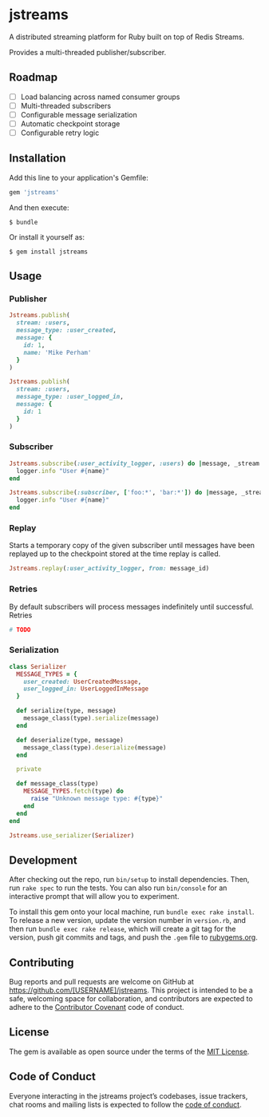 # jstreams

A distributed streaming platform for Ruby built on top of Redis Streams.

Provides a multi-threaded publisher/subscriber.

## Roadmap

- [ ] Load balancing across named consumer groups
- [ ] Multi-threaded subscribers
- [ ] Configurable message serialization
- [ ] Automatic checkpoint storage
- [ ] Configurable retry logic

## Installation

Add this line to your application's Gemfile:

```ruby
gem 'jstreams'
```

And then execute:

    $ bundle

Or install it yourself as:

    $ gem install jstreams

## Usage

### Publisher

```ruby
Jstreams.publish(
  stream: :users,
  message_type: :user_created,
  message: {
    id: 1,
    name: 'Mike Perham'
  }
)

Jstreams.publish(
  stream: :users,
  message_type: :user_logged_in,
  message: {
    id: 1
  }
)
```

### Subscriber

```ruby
Jstreams.subscribe(:user_activity_logger, :users) do |message, _stream|
  logger.info "User #{name}"
end

Jstreams.subscribe(:subscriber, ['foo:*', 'bar:*']) do |message, _stream|
  logger.info "User #{name}"
end
```

### Replay

Starts a temporary copy of the given subscriber until messages have been replayed up to the checkpoint stored at the time replay is called.

```ruby
Jstreams.replay(:user_activity_logger, from: message_id)
```

### Retries

By default subscribers will process messages indefinitely until successful. Retries

```ruby
# TODO
```

### Serialization

```ruby
class Serializer
  MESSAGE_TYPES = {
    user_created: UserCreatedMessage,
    user_logged_in: UserLoggedInMessage
  }

  def serialize(type, message)
    message_class(type).serialize(message)
  end

  def deserialize(type, message)
    message_class(type).deserialize(message)
  end

  private

  def message_class(type)
    MESSAGE_TYPES.fetch(type) do
      raise "Unknown message type: #{type}"
    end
  end
end

Jstreams.use_serializer(Serializer)
```

## Development

After checking out the repo, run `bin/setup` to install dependencies. Then, run `rake spec` to run the tests. You can also run `bin/console` for an interactive prompt that will allow you to experiment.

To install this gem onto your local machine, run `bundle exec rake install`. To release a new version, update the version number in `version.rb`, and then run `bundle exec rake release`, which will create a git tag for the version, push git commits and tags, and push the `.gem` file to [rubygems.org](https://rubygems.org).

## Contributing

Bug reports and pull requests are welcome on GitHub at https://github.com/[USERNAME]/jstreams. This project is intended to be a safe, welcoming space for collaboration, and contributors are expected to adhere to the [Contributor Covenant](http://contributor-covenant.org) code of conduct.

## License

The gem is available as open source under the terms of the [MIT License](https://opensource.org/licenses/MIT).

## Code of Conduct

Everyone interacting in the jstreams project’s codebases, issue trackers, chat rooms and mailing lists is expected to follow the [code of conduct](https://github.com/[USERNAME]/jstreams/blob/master/CODE_OF_CONDUCT.md).
